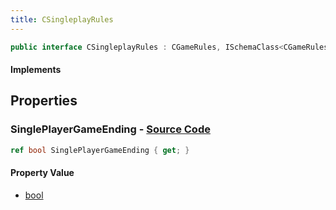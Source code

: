 ```yaml
---
title: CSingleplayRules
---
```


```csharp
public interface CSingleplayRules : CGameRules, ISchemaClass<CGameRules>, ISchemaClass<CSingleplayRules>, ISchemaField, ISchemaClass, INativeHandle
```

#### Implements

## Properties

### **SinglePlayerGameEnding** - [Source Code](https://github.com/swiftly-solution/swiftlys2/blob/main/managed/src/SwiftlyS2.Generated/Schemas/Interfaces/CSingleplayRules.cs#L16)

```csharp
ref bool SinglePlayerGameEnding { get; }
```

#### Property Value

- [bool](https://learn.microsoft.com/dotnet/api/system.boolean)

